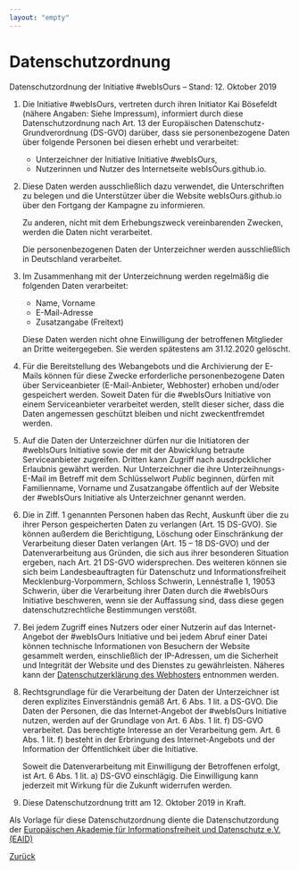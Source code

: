 ```yaml
---
layout: "empty"
---
```

# Datenschutzordnung

Datenschutzordnung der Initiative #webIsOurs – Stand: 12. Oktober 2019

1. Die Initiative #webIsOurs, vertreten durch ihren Initiator Kai Bösefeldt (nähere Angaben: Siehe Impressum), informiert durch diese Datenschutzordnung nach Art. 13 der Europäischen Datenschutz-Grundverordnung (DS-GVO) darüber, dass sie personenbezogene Daten über folgende Personen bei diesen erhebt und verarbeitet:

    * Unterzeichner der Initiative Initiative #webIsOurs,
    * Nutzerinnen und Nutzer des Internetseite webIsOurs.github.io.

2. Diese Daten werden ausschließlich dazu verwendet, die Unterschriften zu belegen und die Unterstützer über die Website webIsOurs.github.io über den Fortgang der Kampagne zu informieren.

    Zu anderen, nicht mit dem Erhebungszweck vereinbarenden Zwecken, werden die Daten nicht verarbeitet.

    Die personenbezogenen Daten der Unterzeichner werden ausschließlich in Deutschland verarbeitet.

3. Im Zusammenhang mit der Unterzeichnung werden regelmäßig die folgenden Daten verarbeitet:

    * Name, Vorname
    * E-Mail-Adresse
    * Zusatzangabe (Freitext)

    Diese Daten werden nicht ohne Einwilligung der betroffenen Mitglieder an Dritte weitergegeben. Sie werden spätestens am 31.12.2020 gelöscht.

4. Für die Bereitstellung des Webangebots und die Archivierung der E-Mails können für diese Zwecke erforderliche personenbezogene Daten über Serviceanbieter (E-Mail-Anbieter, Webhoster) erhoben und/oder gespeichert werden. Soweit Daten für die #webIsOurs Initiative von einem Serviceanbieter verarbeitet werden, stellt dieser sicher, dass die Daten angemessen geschützt bleiben und nicht zweckentfremdet werden.

5. Auf die Daten der Unterzeichner dürfen nur die Initiatoren der #webIsOurs Initiative sowie der mit der Abwicklung betraute Serviceanbieter zugreifen. Dritten kann Zugriff nach ausdrpcklicher Erlaubnis gewährt werden. Nur Unterzeichner die ihre Unterzeihnungs-E-Mail im Betreff mit dem Schlüsselwort _Public_ beginnen, dürfen mit Familienname, Vorname und Zusatzangabe öffentlich auf der Website der #webIsOurs Initiative als Unterzeichner genannt werden.

6. Die in Ziff. 1 genannten Personen haben das Recht, Auskunft über die zu ihrer Person gespeicherten Daten zu verlangen (Art. 15 DS-GVO). Sie können außerdem die Berichtigung, Löschung oder Einschränkung der Verarbeitung dieser Daten verlangen (Art. 15 – 18 DS-GVO) und der Datenverarbeitung aus Gründen, die sich aus ihrer besonderen Situation ergeben, nach Art. 21 DS-GVO widersprechen. Des weiteren können sie sich beim Landesbeauftragten für Datenschutz und Informationsfreiheit Mecklenburg-Vorpommern, Schloss Schwerin, Lennéstraße 1, 19053 Schwerin, über die Verarbeitung ihrer Daten durch die #webIsOurs Initiative beschweren, wenn sie der Auffassung sind, dass diese gegen datenschutzrechtliche Bestimmungen verstößt.

7. Bei jedem Zugriff eines Nutzers oder einer Nutzerin auf das Internet-Angebot der #webIsOurs Initiative und bei jedem Abruf einer Datei können technische Informationen von Besuchern der Website gesammelt werden, einschließlich der IP-Adressen, um die Sicherheit und Integrität der Website und des Dienstes zu gewährleisten. Näheres kann der [Datenschutzerklärung des Webhosters](https://help.github.com/en/articles/github-privacy-statement) entnommen werden.

8. Rechtsgrundlage für die Verarbeitung der Daten der Unterzeichner ist deren explizites Einverständnis gemäß Art. 6 Abs. 1 lit. a DS-GVO. Die Daten der Personen, die das Internet-Angebot der #webIsOurs Initiative nutzen, werden auf der Grundlage von Art. 6 Abs. 1 lit. f) DS-GVO verarbeitet. Das berechtigte Interesse an der Verarbeitung gem. Art. 6 Abs. 1 lit. f) besteht in der Erbringung des Internet-Angebots und der Information der Öffentlichkeit über die Initiative.

    Soweit die Datenverarbeitung mit Einwilligung der Betroffenen erfolgt, ist Art. 6 Abs. 1 lit. a) DS-GVO einschlägig. Die Einwilligung kann jederzeit mit Wirkung für die Zukunft widerrufen werden.

9. Diese Datenschutzordnung tritt am 12. Oktober 2019 in Kraft.

Als Vorlage für diese Datenschutzordnung diente die Datenschutzordung der [Europäischen Akademie für Informationsfreiheit und Datenschutz e.V. (EAID)](https://www.eaid-berlin.de/datenschutzerklaerung-2/)

[Zurück](?lang=de)
